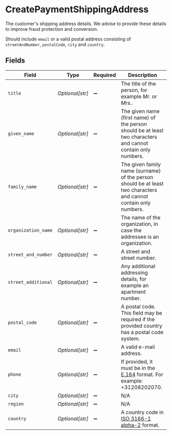 # CreatePaymentShippingAddress

The customer's shipping address details. We advise to provide these details to improve fraud protection and conversion.

Should include `email` or a valid postal address consisting of `streetAndNumber`, `postalCode`, `city` and `country`.


## Fields

| Field                                                                                                            | Type                                                                                                             | Required                                                                                                         | Description                                                                                                      |
| ---------------------------------------------------------------------------------------------------------------- | ---------------------------------------------------------------------------------------------------------------- | ---------------------------------------------------------------------------------------------------------------- | ---------------------------------------------------------------------------------------------------------------- |
| `title`                                                                                                          | *Optional[str]*                                                                                                  | :heavy_minus_sign:                                                                                               | The title of the person, for example *Mr.* or *Mrs.*.                                                            |
| `given_name`                                                                                                     | *Optional[str]*                                                                                                  | :heavy_minus_sign:                                                                                               | The given name (first name) of the person should be at least two characters and cannot contain only numbers.     |
| `family_name`                                                                                                    | *Optional[str]*                                                                                                  | :heavy_minus_sign:                                                                                               | The given family name (surname) of the person should be at least two characters and cannot contain only numbers. |
| `organization_name`                                                                                              | *Optional[str]*                                                                                                  | :heavy_minus_sign:                                                                                               | The name of the organization, in case the addressee is an organization.                                          |
| `street_and_number`                                                                                              | *Optional[str]*                                                                                                  | :heavy_minus_sign:                                                                                               | A street and street number.                                                                                      |
| `street_additional`                                                                                              | *Optional[str]*                                                                                                  | :heavy_minus_sign:                                                                                               | Any additional addressing details, for example an apartment number.                                              |
| `postal_code`                                                                                                    | *Optional[str]*                                                                                                  | :heavy_minus_sign:                                                                                               | A postal code. This field may be required if the provided country has a postal code system.                      |
| `email`                                                                                                          | *Optional[str]*                                                                                                  | :heavy_minus_sign:                                                                                               | A valid e-mail address.                                                                                          |
| `phone`                                                                                                          | *Optional[str]*                                                                                                  | :heavy_minus_sign:                                                                                               | If provided, it must be in the [E.164](https://en.wikipedia.org/wiki/E.164) format. For example: +31208202070.   |
| `city`                                                                                                           | *Optional[str]*                                                                                                  | :heavy_minus_sign:                                                                                               | N/A                                                                                                              |
| `region`                                                                                                         | *Optional[str]*                                                                                                  | :heavy_minus_sign:                                                                                               | N/A                                                                                                              |
| `country`                                                                                                        | *Optional[str]*                                                                                                  | :heavy_minus_sign:                                                                                               | A country code in [ISO 3166-1 alpha-2](https://en.wikipedia.org/wiki/ISO_3166-1_alpha-2) format.                 |